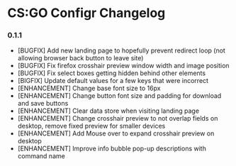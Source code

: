 # CS:GO Configr Changelog

### 0.1.1

* [BUGFIX] Add new landing page to hopefully prevent redirect loop (not allowing browser back button to leave site)
* [BUGFIX] Fix firefox crosshair preview window width and image position
* [BUGFIX] Fix select boxes getting hidden behind other elements
* [BIGFIX] Update default values for a few keys that were incorrect
* [ENHANCEMENT] Change base font size to 16px
* [ENHANCEMENT] Change button font size and padding for download and save buttons
* [ENHANCEMENT] Clear data store when visiting landing page
* [ENHANCEMENT] Change crosshair preview to not overlap fields on desktop, remove fixed preview for smaller devices
* [ENHANCEMENT] Add Mouse over to expand crosshair preview on desktop
* [ENHANCEMENT] Improve info bubble pop-up descriptions with command name

